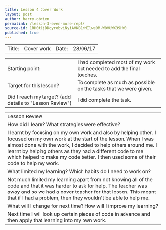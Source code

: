 ```yaml
---
title: Lesson 4 Cover Work
layout: post
author: harry.obrien
permalink: /lesson-3-even-more-repl/
source-id: 1RH0tljDDqyrobviNyiAVKB1rMIlwe9M-W0VUWX39HW0
published: true
---
```

<table>
  <tr>
    <td>Title:  </td>
    <td>Cover work</td>
    <td> Date:  </td>
    <td>28/06/17</td>
  </tr>
</table>


<table>
  <tr>
    <td>Starting point:</td>
    <td>I had completed most of my work but needed to add the final touches.</td>
  </tr>
  <tr>
    <td>Target for this lesson?</td>
    <td>To complete as much as possible on the tasks that we were given.</td>
  </tr>
  <tr>
    <td>Did I reach my target? 
(add details to "Lesson Review")</td>
    <td>I did complete the task.</td>
  </tr>
</table>


<table>
  <tr>
    <td>Lesson Review</td>
  </tr>
  <tr>
    <td>How did I learn? What strategies were effective? </td>
  </tr>
  <tr>
    <td>I learnt  by focusing on my own work and also by helping other. I focused on my own work at the start of the lesson. When I was almost done with the work, I decided to help others around me. I learnt by helping others as they had a different code to me which helped to make my code better. I then used some of their code to help my work. </td>
  </tr>
  <tr>
    <td>What limited my learning? Which habits do I need to work on? </td>
  </tr>
  <tr>
    <td>Not much limited my learning apart from not knowing all of the code and that it was harder to ask for help. The teacher was away and so we had a cover teacher for that lesson. This meant that if I had a problem, then they wouldn't be able to help me. </td>
  </tr>
  <tr>
    <td>What will I change for next time? How will I improve my learning?</td>
  </tr>
  <tr>
    <td>Next time I will look up certain pieces of code in advance and then apply that learning into my own work.</td>
  </tr>
</table>



